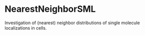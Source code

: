 # NearestNeighborSML
Investigation of (nearest) neighbor distributions of single molecule localizations in cells. 
